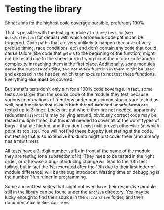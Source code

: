 # Testing the library

Shnet aims for the highest code coverage possible, preferably 100%.

That is possible with the testing module at `<shnet/test.h>` (see
`docs/c/test.md` for details) with which erroneous code paths can be triggered.
Code paths that are very unlikely to happen (because of very precise timing,
race conditions, etc) and don't contain any code that could cause failure (like
code that `goto`'s to the beginning of the function) might not be tested due to
the sheer luck in trying to get them to execute and/or complexity in reaching
them in the first place. Additionally, some modules serve the purpose of
utility, and not every function in them might be used and exposed in the header,
which is an excuse to not test these functions. Everything else **must** be
covered.

But shnet's tests don't only aim for a 100% code coverage. In fact, some tests
are larger than the source code of the module they test, because various
combinations of functions under many circumstances are tested as well, and
functions that exist in both thread-safe and unsafe forms are tested up to 3
times. Locks are put where they are not needed, apparently redundant
`assert()`'s may be lying around, obviously correct code may be tested multiple
times, but this is all needed to cover all of the worst types of bugs - that are
hidden, and they don't exist until proven otherwise (at which point its too
late). You will not find these bugs by just staring at the code, but testing
that is so extensive it's dumb might just cover them (and already has a few
times).

All tests have a 3-digit number suffix in front of the name of the module they
are testing (or a subsection of it). They need to be tested in the right order,
or otherwise a bug-introducing change will lead to the 10th test failing, but in
fact the 1st (executed after the 10th due to their first letter of module
difference) will be the bug introducer. Wasting time on debugging is the number
1 fun ruiner in programming.

Some ancient test suites that might not even have their respective module still
in the library can be found under the `archive` directory. You may be lucky
enough to find their source in the `src/archive` folder, and their documentation
in `docs/archive`.
